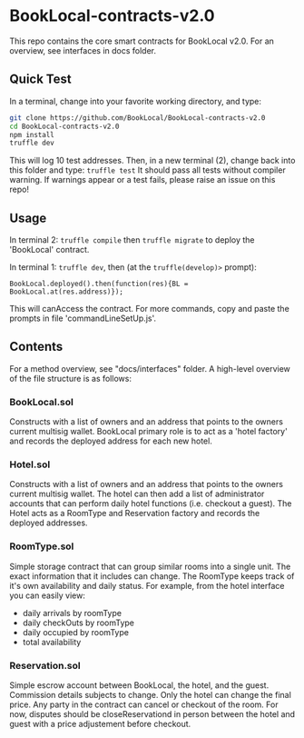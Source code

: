 # BookLocal-contracts-v2.0
This repo contains the core smart contracts for BookLocal v2.0. For an overview, see interfaces in docs folder. 

## Quick Test
In a terminal, change into your favorite working directory, and type:
``` bash
git clone https://github.com/BookLocal/BookLocal-contracts-v2.0
cd BookLocal-contracts-v2.0
npm install
truffle dev
```
This will log 10 test addresses.
Then, in a new terminal (2), change back into this folder and type:
`
truffle test
`
It should pass all tests without compiler warning. If warnings appear or a test fails, please raise an issue on this repo!

## Usage

In terminal 2: `truffle compile` then `truffle migrate` to deploy the 'BookLocal' contract.

In terminal 1: `truffle dev`, then (at the `truffle(develop)>` prompt):
```
BookLocal.deployed().then(function(res){BL = BookLocal.at(res.address)});
```
This will canAccess the contract. For more commands, copy and paste the prompts in file 'commandLineSetUp.js'. 

## Contents
For a method overview, see "docs/interfaces" folder. A high-level overview of the file structure is as follows:

### BookLocal.sol
Constructs with a list of owners and an address that points to the owners current multisig wallet. BookLocal primary role is to act as a 'hotel factory' and records the deployed address for each new hotel.

### Hotel.sol
Constructs with a list of owners and an address that points to the owners current multisig wallet. The hotel can then add a list of administrator accounts that can perform daily hotel functions (i.e. checkout a guest). The Hotel acts as a RoomType and Reservation factory and records the deployed addresses.

### RoomType.sol
Simple storage contract that can group similar rooms into a single unit. The exact information that it includes can change. The RoomType keeps track of it's own availability and daily status. For example, from the hotel interface you can easily view:
- daily arrivals by roomType
- daily checkOuts by roomType
- daily occupied by roomType
- total availability

### Reservation.sol
Simple escrow account between BookLocal, the hotel, and the guest. Commission details subjects to change. Only the hotel can change the final price. Any party in the contract can cancel or checkout of the room. For now, disputes should be closeReservationd in person between the hotel and guest with a price adjustement before checkout.
